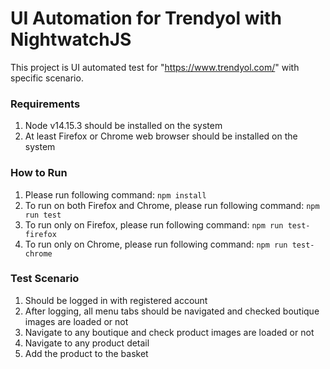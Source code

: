 # UI Automation for Trendyol with NightwatchJS

This project is UI automated test for "https://www.trendyol.com/" with specific scenario.

### Requirements
1. Node v14.15.3 should be installed on the system
2. At least Firefox or Chrome web browser should be installed on the system

### How to Run
1. Please run following command: `npm install`
2. To run on both Firefox and Chrome, please run following command: `npm run test`
3. To run only on Firefox, please run following command: `npm run test-firefox`
4. To run only on Chrome, please run following command: `npm run test-chrome`

### Test Scenario

1. Should be logged in with registered account
2. After logging, all menu tabs should be navigated and checked boutique images are loaded or not
3. Navigate to any boutique and check product images are loaded or not
4. Navigate to any product detail
5. Add the product to the basket
